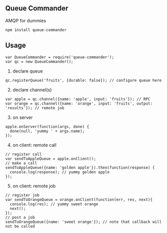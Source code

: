 ## Queue Commander

AMQP for dummies

```
npm install queue-commander
```

## Usage

```
var QueueCommander = require('queue-commander');
var qc = new QueueCommander();
```

1. declare queue

  ```
qc.registerQueue('fruits', {durable: false}); // configure queue here
```

2. declare channel(s)

  ```
var apple = qc.channel({name: 'apple', input: 'fruits'}); // RPC
var orange = qc.channel({name: 'orange', input: 'fruits', output: 'results'}); // remote job
```

3. on server

  ```
apple.onServer(function(args, done) {
    done(null, 'yummy ' + args.name);
});
```

4. on client: remote call

  ```
// register call
var sendToAppleQueue = apple.onClient();
// make a call
sendToAppleQueue({name: 'golden apple'}).then(function(response) {
    console.log(response); // yummy golden apple
});
```

5. on client: remote job

  ```
// register job
var sendToOrangeQueue = orange.onClient(function(err, res, next){
    console.log(res); // yummy sweet orange
    next();
});
// post a job
sendToOrangeQueue({name: 'sweet orange'}); // note that callback will not be called
```
